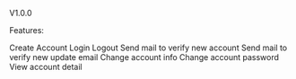 V1.0.0

Features:

Create Account
Login
Logout
Send mail to verify new account
Send mail to verify new update email
Change account info
Change account password
View account detail
